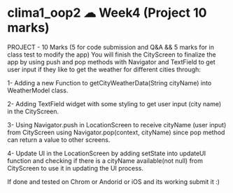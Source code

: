 # clima1_oop2  ☁ Week4  (Project 10 marks)
PROJECT - 10 Marks (5 for code submission and Q&A && 5 marks for in class test to modify the app)
You will finish the CityScreen to finalize the app by using push and pop methods with Navigator and TextField to get user input if they like to get the weather for
different cities through:

1- Adding a new Function to getCityWeatherData(String cityName) into WeatherModel class.

2- Adding TextField widget with some styling to get user input (city name) in the CityScreen.

3- Using Navigator.push in LocationScreen to receive cityName (user input) from CityScreen using
Navigator.pop(context, cityName) since pop method can return a value to other screens.

4- Update UI in the LocationScreen by adding setState into updateUI function and checking if there
is a cityName available(not null) from CityScreen to use it in updating the UI process.

If done and tested on Chrom or Andorid or iOS and its working submit it :)
